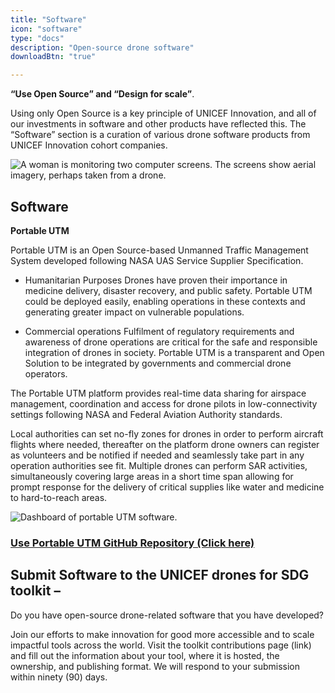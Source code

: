 ```yaml
---
title: "Software"
icon: "software"
type: "docs"
description: "Open-source drone software"
downloadBtn: "true"

---
```


**“Use Open Source” and “Design for scale”**.

Using only Open Source is a key principle of UNICEF Innovation, and all of our investments in software and other products have reflected this.
The “Software” section is a curation of various drone software products from UNICEF Innovation cohort companies.

![A woman is monitoring two computer screens. The screens show aerial imagery, perhaps taken from a drone.](/drone-4sdgtoolkit/software/monitoring.jpg)


## Software

**Portable UTM** 

Portable UTM is an Open Source-based Unmanned Traffic Management System developed following NASA UAS Service Supplier Specification.  

- Humanitarian Purposes 
Drones have proven their importance in medicine delivery, disaster recovery, and public safety. Portable UTM could be deployed easily, enabling operations in these contexts and generating greater impact on vulnerable populations.  

- Commercial operations
Fulfilment of regulatory requirements and awareness of drone operations are critical for the safe and responsible integration of drones in society. Portable UTM is a transparent and Open Solution to be integrated by governments and commercial drone operators.

The Portable UTM platform provides real-time data sharing for airspace management, coordination and access for drone pilots in low-connectivity settings following NASA and Federal Aviation Authority standards.  

Local authorities can set no-fly zones for drones in order to perform aircraft flights where needed, thereafter on the platform drone owners can register as volunteers and be notified if needed and seamlessly take part in any operation authorities see fit. Multiple drones can perform SAR activities, simultaneously covering large areas in a short time span allowing for prompt response for the delivery of critical supplies like water and medicine to hard-to-reach areas.

![Dashboard of portable UTM software.](/drone-4sdgtoolkit/software/software001.jpg) 

### [Use Portable UTM GitHub Repository (Click here)](https://github.com/portableutm/webapp)   

## Submit Software to the UNICEF drones for SDG toolkit –
Do you have open-source drone-related software that you have developed?  

Join our efforts to make innovation for good more accessible and to scale impactful tools across the world. Visit the toolkit contributions page (link) and fill out the information about your tool, where it is hosted, the ownership, and publishing format. We will respond to your submission within ninety (90) days. 

